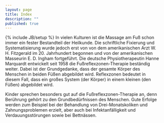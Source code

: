 ```yaml
---
layout: page
title: Index
description: ""
published: true
---
```


{% include JB/setup %}
In vielen Kulturen ist die Massage am Fuß schon immer ein fester Bestandteil der Heilkunde. Die schriftliche Fixierung und Systematisierung wurde jedoch erst von von dem amerikanischen Arzt W. H. Fitzgerald im 20. Jahrhundert begonnen und von der amerikanischen Masseurin E. D. Ingham fortgeführt. Die deutsche Physiotherapeutin Hanne Marquardt entwickelt seit 1958 die Fußreflexzonen-Therapie beständig weiter. Dabei ist der Grundgedanke, dass der gesamte Körper des Menschen in beiden Füßen abgebildet wird. Reflexzonen bedeutet in diesem Fall, dass ein großes System (der Körper) in einem kleinen (den Füßen) abgebildet wird.

Kinder sprechen besonders gut auf die Fußreflexzonen-Therapie an, denn Berührung gehört zu den Grundbedürfnissen des Menschen. Gute Erfolge werden zum Beispiel bei der Behandlung von Drei-Monatskoliken und Zahnungsproblemen erzielt, aber auch bei Infektanfälligkeit und Verdauungsstörungen sowie bei Bettnässen.